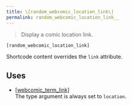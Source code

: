 ```yaml
---
title: \[random_webcomic_location_link\]
permalink: random_webcomic_location_link__
---
```


> Display a comic location link.

```php
[random_webcomic_location_link]
```

Shortcode content overrides the `link` attribute.

## Uses
- [[webcomic_term_link]](webcomic_term_link__)  
The type argument is always set to `location`.
